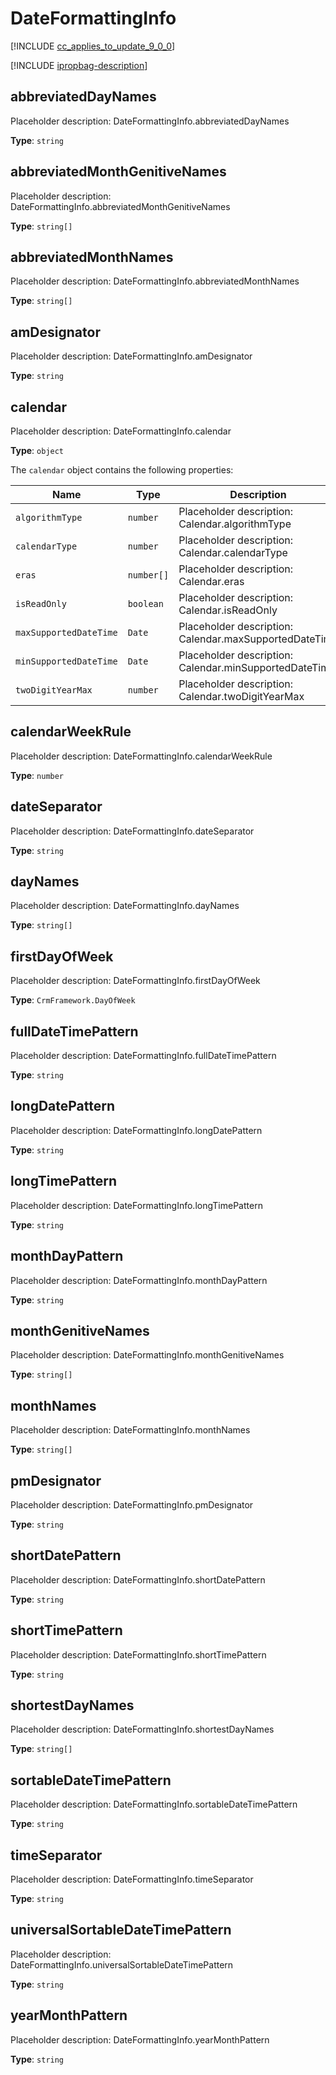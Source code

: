 # DateFormattingInfo


[!INCLUDE [cc_applies_to_update_9_0_0](../../../includes/cc_applies_to_update_9_0_0.md)]

[!INCLUDE [ipropbag-description](includes/dateformattinginfo-description.md)]


## abbreviatedDayNames

Placeholder description: DateFormattingInfo.abbreviatedDayNames

**Type**: `string`

## abbreviatedMonthGenitiveNames

Placeholder description: DateFormattingInfo.abbreviatedMonthGenitiveNames

**Type**: `string[]`

## abbreviatedMonthNames

Placeholder description: DateFormattingInfo.abbreviatedMonthNames

**Type**: `string[]`

## amDesignator

Placeholder description: DateFormattingInfo.amDesignator

**Type**: `string`

## calendar

Placeholder description: DateFormattingInfo.calendar

**Type**: `object`

The `calendar` object contains the following properties:

|Name|Type|Description|
|--|--|--|
|`algorithmType`|`number`|Placeholder description: Calendar.algorithmType|
|`calendarType`|`number`|Placeholder description: Calendar.calendarType|
|`eras`|`number[]`|Placeholder description: Calendar.eras|
|`isReadOnly`|`boolean`|Placeholder description: Calendar.isReadOnly|
|`maxSupportedDateTime`|`Date`|Placeholder description: Calendar.maxSupportedDateTime|
|`minSupportedDateTime`|`Date`|Placeholder description: Calendar.minSupportedDateTime|
|`twoDigitYearMax`|`number`|Placeholder description: Calendar.twoDigitYearMax|

## calendarWeekRule

Placeholder description: DateFormattingInfo.calendarWeekRule

**Type**: `number`

## dateSeparator

Placeholder description: DateFormattingInfo.dateSeparator

**Type**: `string`

## dayNames

Placeholder description: DateFormattingInfo.dayNames

**Type**: `string[]`

## firstDayOfWeek

Placeholder description: DateFormattingInfo.firstDayOfWeek

**Type**: `CrmFramework.DayOfWeek`

## fullDateTimePattern

Placeholder description: DateFormattingInfo.fullDateTimePattern

**Type**: `string`

## longDatePattern

Placeholder description: DateFormattingInfo.longDatePattern

**Type**: `string`

## longTimePattern

Placeholder description: DateFormattingInfo.longTimePattern

**Type**: `string`

## monthDayPattern

Placeholder description: DateFormattingInfo.monthDayPattern

**Type**: `string`

## monthGenitiveNames

Placeholder description: DateFormattingInfo.monthGenitiveNames

**Type**: `string[]`

## monthNames

Placeholder description: DateFormattingInfo.monthNames

**Type**: `string[]`

## pmDesignator

Placeholder description: DateFormattingInfo.pmDesignator

**Type**: `string`

## shortDatePattern

Placeholder description: DateFormattingInfo.shortDatePattern

**Type**: `string`

## shortTimePattern

Placeholder description: DateFormattingInfo.shortTimePattern

**Type**: `string`

## shortestDayNames

Placeholder description: DateFormattingInfo.shortestDayNames

**Type**: `string[]`

## sortableDateTimePattern

Placeholder description: DateFormattingInfo.sortableDateTimePattern

**Type**: `string`

## timeSeparator

Placeholder description: DateFormattingInfo.timeSeparator

**Type**: `string`

## universalSortableDateTimePattern

Placeholder description: DateFormattingInfo.universalSortableDateTimePattern

**Type**: `string`

## yearMonthPattern

Placeholder description: DateFormattingInfo.yearMonthPattern

**Type**: `string`
